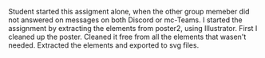 Student started this assigment alone, when the other group memeber did not answered on messages on both Discord or mc-Teams. 
I started the assignment by extracting the elements from poster2, using Illustrator. First I cleaned up the poster. Cleaned it free from all the elements that wasen't needed. Extracted the elements and exported to svg files. 
